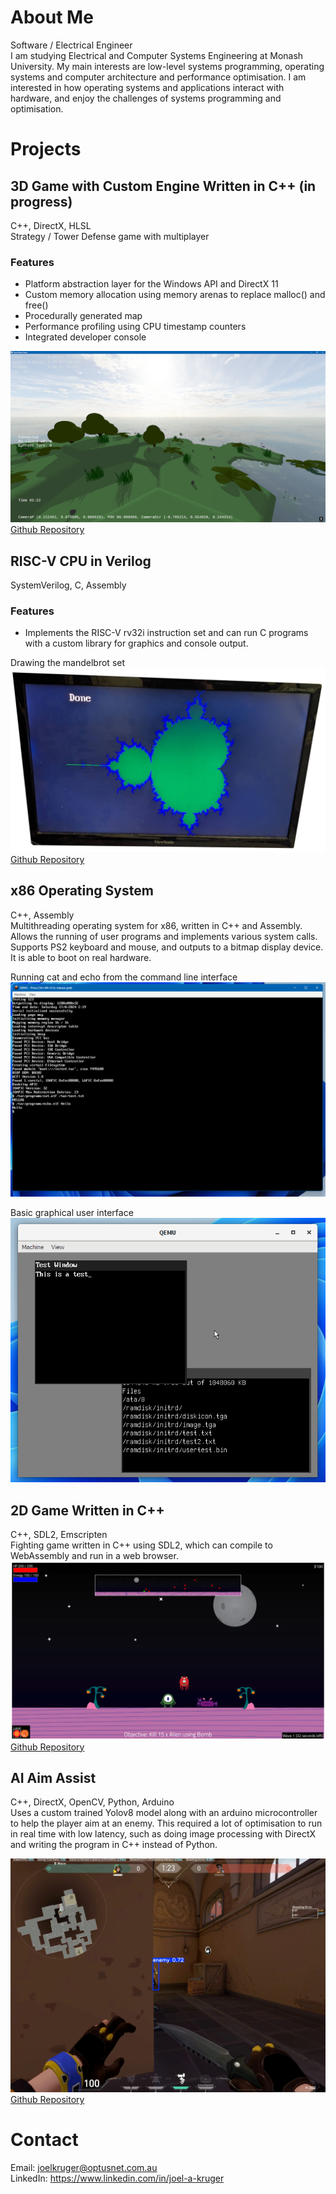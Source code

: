 # About Me
Software / Electrical Engineer\
I am studying Electrical and Computer Systems Engineering at Monash University. My main interests are low-level systems programming, operating systems and computer architecture and performance optimisation. I am interested in how operating systems and applications interact with hardware, and enjoy the challenges of systems programming and optimisation.

# Projects
## 3D Game with Custom Engine Written in C++ (in progress)
C++, DirectX, HLSL\
Strategy / Tower Defense game with multiplayer

### Features
* Platform abstraction layer for the Windows API and DirectX 11
* Custom memory allocation using memory arenas to replace malloc() and free()
* Procedurally generated map
* Performance profiling using CPU timestamp counters
* Integrated developer console

![Game Image](images/tdscreenshot.png)
[Github Repository](https://github.com/JoelAKruger/Tower-Defense)

## RISC-V CPU in Verilog
SystemVerilog, C, Assembly
### Features
* Implements the RISC-V rv32i instruction set and can run C programs with a custom library for graphics and console output.

Drawing the mandelbrot set
![Mandelbrot](images/cpu.png)
[Github Repository](https://github.com/JoelAKruger/riscv-cpu)


## x86 Operating System
C++, Assembly\
Multithreading operating system for x86, written in C++ and Assembly. Allows the running of user programs and implements various system calls. Supports PS2 keyboard and mouse, and outputs to a bitmap display device. It is able to boot on real hardware.

Running cat and echo from the command line interface \
![OS Command Line](images/oscmd.png)

Basic graphical user interface \
![OS GUI](images/osgui.png)

## 2D Game Written in C++
C++, SDL2, Emscripten \
Fighting game written in C++ using SDL2, which can compile to WebAssembly and run in a web browser.
![2D Game](images/mscreenshot.png)
[Github Repository](https://github.com/JoelAKruger/Margarita)

## AI Aim Assist
C++, DirectX, OpenCV, Python, Arduino \
Uses a custom trained Yolov8 model along with an arduino microcontroller to help the player aim at an enemy. This required a lot of optimisation to run in real time with low latency, such as doing image processing with DirectX and writing the program in C++ instead of Python.

![Example of model](images/aim.png)
[Github Repository](https://github.com/JoelAKruger/GetGood)

# Contact
Email: joelkruger@optusnet.com.au \
LinkedIn: https://www.linkedin.com/in/joel-a-kruger

